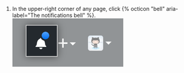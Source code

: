 1. In the upper-right corner of any page, click {% octicon "bell" aria-label="The notifications bell" %}.
![Notification indicating any unread message](/assets/images/help/notifications/notifications_general_existence_indicator.png)
